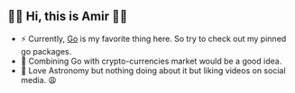 ## 👋🏼 Hi, this is Amir 🤙🏼

- ⚡️ Currently, [Go](https://github.com/golang/go) is my favorite thing here. So try to check out my pinned go packages.
- 👺 Combining Go with crypto-currencies market would be a good idea.
- 🌌 Love Astronomy but nothing doing about it but liking videos on social media. 😩
